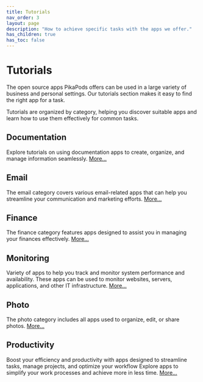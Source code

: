 ```yaml
---
title: Tutorials
nav_order: 3
layout: page
description: "How to achieve specific tasks with the apps we offer."
has_children: true
has_toc: false
---
```


# Tutorials

The open source apps PikaPods offers can be used in a large variety of business and personal settings. Our tutorials section makes it easy to find the right app for a task.

Tutorials are organized by category, helping you discover suitable apps and learn how to use them effectively for common tasks.

## Documentation

Explore tutorials on using documentation apps to create, organize, and manage information seamlessly. [More…](documentation)

## Email

The email category covers various email-related apps that can help you streamline your communication and marketing efforts. [More…](email)

## Finance

The finance category features apps designed to assist you in managing your finances effectively. [More…](finance)

## Monitoring

Variety of apps to help you track and monitor system performance and availability. These apps can be used to monitor websites, servers, applications, and other IT infrastructure. [More…](monitoring)

## Photo

The photo category includes all apps used to organize, edit, or share photos. [More…](photo)

## Productivity

Boost your efficiency and productivity with apps designed to streamline tasks, manage projects, and optimize your workflow Explore apps to simplify your work processes and achieve more in less time. [More…](productivity)

